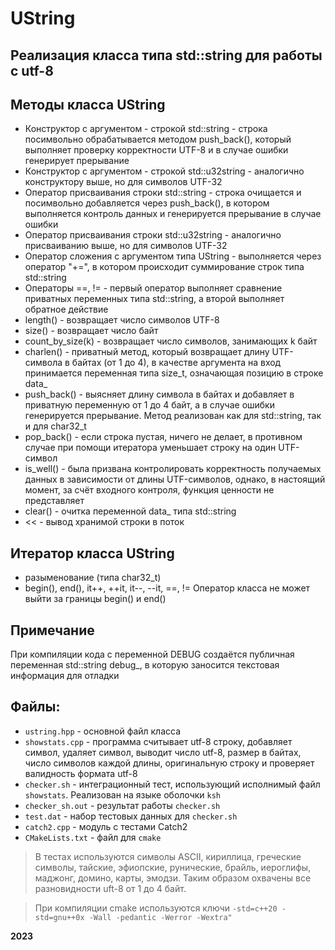 # UString
## Реализация класса типа std::string для работы с utf-8

## Методы класса UString
- Конструктор с аргументом - строкой std::string - строка посимвольно обрабатывается методом push_back(), который выполняет проверку корректности UTF-8 и в случае ошибки генерирует прерывание
- Конструктор с аргументом - строкой std::u32string - аналогично конструктору выше, но для символов UTF-32
- Оператор присваивания строки std::string - строка очищается и посимвольно добавляется через push_back(), в котором выполняется контроль данных и генерируется прерывание в случае ошибки
- Оператор присваивания строки std::u32string - аналогично присваиванию выше, но для символов UTF-32
- Оператор сложения с аргументом типа UString - выполняется через оператор "+=", в котором происходит суммирование строк типа std::string
- Операторы ==, != - первый оператор выполняет сравнение приватных переменных типа std::string, а второй выполняет обратное действие
- length() - возвращает число символов UTF-8
- size() - возвращает число байт
- count_by_size(k) - возвращает число символов, занимающих k байт
- charlen() - приватный метод, который возвращает длину UTF-символа в байтах (от 1 до 4), в качестве аргумента на вход принимается переменная типа size_t, означающая позицию в строке data_
- push_back() - выясняет длину символа в байтах и добавляет в приватную переменную от 1 до 4 байт, а в случае ошибки генерируется прерывание. Метод реализован как для std::string, так и для char32_t
- pop_back() - если строка пустая, ничего не делает, в противном случае при помощи итератора уменьшает строку на один UTF-символ
- is_well() - была призвана контролировать корректность получаемых данных в зависимости от длины UTF-символов, однако, в настоящий момент, за счёт входного контроля, функция ценности не представляет
- clear() - очитка переменной data_ типа std::string
- << - вывод хранимой строки в поток

## Итератор класса UString
- разыменование (типа char32_t)
- begin(), end(), it++, ++it, it--, --it, ==, !=
Оператор класса не может выйти за границы begin() и end()


## Примечание
При компиляции кода с переменной DEBUG создаётся публичная переменная std::string debug_, в которую заносится текстовая информация для отладки

## Файлы:
- `ustring.hpp` - основной файл класса
- `showstats.cpp` - программа считывает utf-8 строку, добавляет символ, удаляет символ, выводит число utf-8, размер в байтах, число символов каждой длины, оригинальную строку и проверяет валидность формата utf-8
- `checker.sh` - интеграционный тест, использующий исполнимый файл `showstats`. Реализован на языке оболочки `ksh`
- `checker_sh.out` - результат работы `checker.sh`
- `test.dat` - набор тестовых данных для `checker.sh`
- `catch2.cpp` - модуль с тестами Catch2
- `CMakeLists.txt` - файл для `cmake`

> В тестах используются символы ASCII,
> кириллица, греческие символы, тайские,
> эфиопские, рунические, брайль, иероглифы,
> маджонг, домино, карты, эмодзи.
> Таким образом охвачены все разновидности uft-8
> от 1 до 4 байт.

> При компиляции cmake используются ключи `-std=c++20 -std=gnu++0x -Wall -pedantic -Werror -Wextra"`

**2023**
